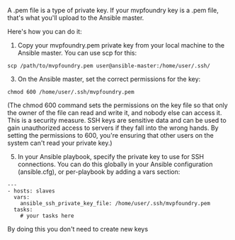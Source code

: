 A .pem file is a type of private key. If your mvpfoundry key is a .pem file, that's what you'll upload to the Ansible master.

Here's how you can do it:

1. Copy your mvpfoundry.pem private key from your local machine to the Ansible master. You can use scp for this:

`scp /path/to/mvpfoundry.pem user@ansible-master:/home/user/.ssh/`

3. On the Ansible master, set the correct permissions for the key:

`chmod 600 /home/user/.ssh/mvpfoundry.pem`

(The chmod 600 command sets the permissions on the key file so that only the owner of the file can read and write it, and nobody else can access it. This is a security measure. SSH keys are sensitive data and can be used to gain unauthorized access to servers if they fall into the wrong hands. By setting the permissions to 600, you're ensuring that other users on the system can't read your private key.)

5. In your Ansible playbook, specify the private key to use for SSH connections. You can do this globally in your Ansible configuration (ansible.cfg), or per-playbook by adding a vars section:

```
---
- hosts: slaves
  vars:
    ansible_ssh_private_key_file: /home/user/.ssh/mvpfoundry.pem
  tasks:
    # your tasks here
```

By doing this you don't need to create new keys
